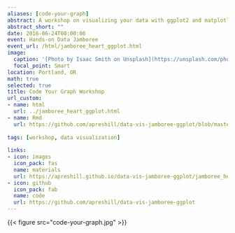 ```yaml
---
aliases: [code-your-graph]
abstract: A workshop on visualizing your data with ggplot2 and matplotlib
abstract_short: ""
date: 2016-06-24T00:00:00
event: Hands-on Data Jamboree
event_url: /html/jamboree_heart_ggplot.html
image:
  caption: '[Photo by Isaac Smith on Unsplash](https://unsplash.com/photos/6EnTPvPPL6I)'
  focal_point: Smart
location: Portland, OR
math: true
selected: true
title: Code Your Graph Workshop
url_custom:
- name: html
  url: ../jamboree_heart_ggplot.html
- name: Rmd
  url: https://github.com/apreshill/data-vis-jamboree-ggplot/blob/master/jamboree_heart_ggplot.Rmd
  
tags: [workshop, data visualization]
  
links:
- icon: images
  icon_pack: fas
  name: materials
  url: https://apreshill.github.io/data-vis-jamboree-ggplot/jamboree_heart_ggplot.html
- icon: github
  icon_pack: fab
  name: code
  url: https://github.com/apreshill/data-vis-jamboree-ggplot
---
```


{{< figure src="code-your-graph.jpg" >}}

